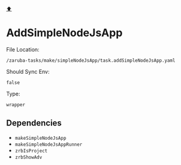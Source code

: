 [⬆️](./README.md)

# AddSimpleNodeJsApp

File Location:

    /zaruba-tasks/make/simpleNodeJsApp/task.addSimpleNodeJsApp.yaml

Should Sync Env:

    false

Type:

    wrapper


## Dependencies

* `makeSimpleNodeJsApp`
* `makeSimpleNodeJsAppRunner`
* `zrbIsProject`
* `zrbShowAdv`